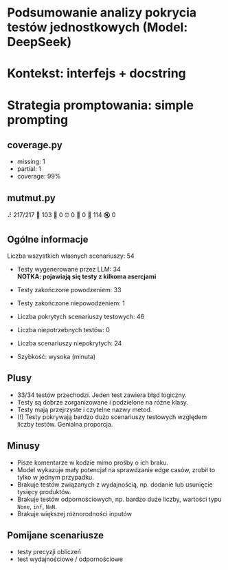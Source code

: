 # Podsumowanie analizy pokrycia testów jednostkowych (Model: DeepSeek)
# Kontekst: interfejs + docstring
# Strategia promptowania: simple prompting

## coverage.py
- missing: 1
- partial: 1
- coverage: 99%

## mutmut.py
⠼ 217/217  🎉 103 🫥 0  ⏰ 0  🤔 0  🙁 114  🔇 0

## Ogólne informacje

Liczba wszystkich własnych scenariuszy: 54

- Testy wygenerowane przez LLM: 34
<br/> <strong>NOTKA: pojawiają się testy z kilkoma asercjami</strong>
- Testy zakończone powodzeniem: 33
- Testy zakończone niepowodzeniem: 1


- Liczba pokrytych scenariuszy testowych: 46
- Liczba niepotrzebnych testów: 0
- Liczba scenariuszy niepokrytych: 24
- Szybkość: wysoka (minuta)

## Plusy

- 33/34 testów przechodzi. Jeden test zawiera błąd logiczny.
- Testy są dobrze zorganizowane i podzielone na różne klasy.
- Testy mają przejrzyste i czytelne nazwy metod.
- (!) Testy pokrywają bardzo dużo scenariuszy testowych względem liczby testów. Genialna proporcja.

## Minusy

- Pisze komentarze w kodzie mimo prośby o ich braku.
- Model wykazuje mały potencjał na sprawdzanie edge casów, zrobił to tylko w jednym przypadku.
- Brakuje testów związanych z wydajnością, np. dodanie lub usunięcie tysięcy produktów.
- Brakuje testów odpornościowych, np. bardzo duże liczby, wartości typu `None`, `inf`, `NaN`.
- Brakuje większej różnorodności inputów

## Pomijane scenariusze

- testy precyzji obliczeń
- test wydajnościowe / odpornościowe

